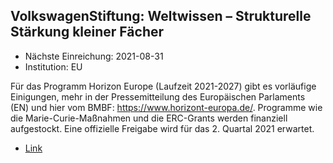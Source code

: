 

## VolkswagenStiftung: Weltwissen – Strukturelle Stärkung kleiner Fächer

* Nächste Einreichung: 2021-08-31
* Institution: EU

Für das Programm Horizon Europe (Laufzeit 2021-2027) gibt es vorläufige Einigungen, mehr in der Pressemitteilung des Europäischen Parlaments (EN) und hier vom BMBF: https://www.horizont-europa.de/. Programme wie die Marie-Curie-Maßnahmen und die ERC-Grants werden finanziell aufgestockt. Eine offizielle Freigabe wird für das 2. Quartal 2021 erwartet.

* [Link](https://www.europarl.europa.eu/news/en/press-room/20201207IPR93246/research-meps-reach-deal-with-council-on-horizon-europe-programme)